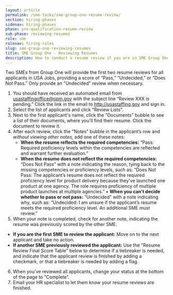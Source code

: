 ```yaml
---
layout: article
permalink: /sme-tasks/sme-group-one-resume-review/
section: hiring-phases
sidenav: hiring-phases
phase: pre-qualification-resume-review
sub-phase: reviewing-resumes
role: sme
rolenav: hiring-roles
slug: sme-group-one-reviewing-resumes
title: SME Group One - Reviewing Resumes
description: How to conduct a resume review if you are in SME Group One
---
```


Two SMEs from Group One will provide the first two resume reviews for all applicants in USA Jobs, providing a score of “Pass,” “Undecided,” or “Does Not Pass.” Only provide an "Undecided" review when necessary.

1. You should have received an automated email from usastaffingoffice@opm.gov with the subject line “Review XXX is pending.” Click the link in the email to http://usastaffing.gov and sign in.
2. Select the list of applicants and click "Review Lists".
3. Next to the first applicant's name, click the "Documents" bubble to see a list of their documents, where you'll find their resume. Click the document to review it.
4. After each review, click the "Notes" bubble in the applicant’s row and *without viewing other notes,* add one of these notes:
	- **When the resume reflects the required competencies:** “Pass: Required proficiency levels within the competencies are reflected and warrant further evaluation.”
	- **When the resume does not reflect the required competencies:** “Does Not Pass” with a note indicating the reason, tying back to the missing competencies or proficiency levels, such as: “Does Not Pass: The applicant’s resume does not reflect the required proficiency level for product delivery because they've launched one product at one agency. The role requires proficiency of multiple product launches at multiple agencies.”
	•	**When you can't decide whether to pass or not pass:** “Undecided” with a note indicating why, such as: “Undecided: I am unsure if the applicant’s resume meets the required proficiency level. An additional SME must review.”
5. When your note is completed, check for another note, indicating the resume was previously scored by the other SME.
  - **If you are the first SME to review the applicant:** Move on to the next applicant and take no action.
  - **If another SME previously reviewed the applicant:** Use the "Resume Review Final Score Table" below to determine if a tiebreaker is needed, and indicate that the applicant review is finished by adding a checkmark, or that a tiebreaker is needed by adding a flag.
6. When you've reviewed all applicants, change your status at the bottom of the page to “Complete”.
7. Email your HR specialist to let them know your resume reviews are finished.
